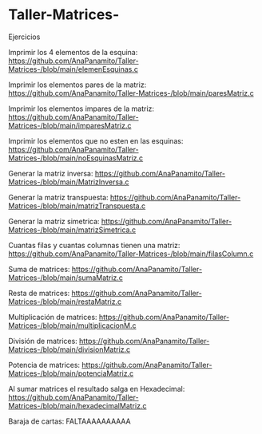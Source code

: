 # Taller-Matrices-

Ejercicios

Imprimir los 4 elementos de la esquina: https://github.com/AnaPanamito/Taller-Matrices-/blob/main/elemenEsquinas.c 

Imprimir los elementos pares de la matriz: https://github.com/AnaPanamito/Taller-Matrices-/blob/main/paresMatriz.c

Imprimir los elementos impares de la matriz: https://github.com/AnaPanamito/Taller-Matrices-/blob/main/imparesMatriz.c

Imprimir los elementos que no esten en las esquinas: https://github.com/AnaPanamito/Taller-Matrices-/blob/main/noEsquinasMatriz.c 

Generar la matriz inversa: https://github.com/AnaPanamito/Taller-Matrices-/blob/main/MatrizInversa.c

Generar la matriz transpuesta: https://github.com/AnaPanamito/Taller-Matrices-/blob/main/matrizTranspuesta.c

Generar la matriz simetrica: https://github.com/AnaPanamito/Taller-Matrices-/blob/main/matrizSimetrica.c

Cuantas filas y cuantas columnas tienen una matriz: https://github.com/AnaPanamito/Taller-Matrices-/blob/main/filasColumn.c

Suma de matrices: https://github.com/AnaPanamito/Taller-Matrices-/blob/main/sumaMatriz.c

Resta de matrices: https://github.com/AnaPanamito/Taller-Matrices-/blob/main/restaMatriz.c

Multiplicación de matrices: https://github.com/AnaPanamito/Taller-Matrices-/blob/main/multiplicacionM.c

División de matrices: https://github.com/AnaPanamito/Taller-Matrices-/blob/main/divisionMatriz.c

Potencia de matrices: https://github.com/AnaPanamito/Taller-Matrices-/blob/main/potenciaMatriz.c

Al sumar matrices el resultado salga en Hexadecimal: https://github.com/AnaPanamito/Taller-Matrices-/blob/main/hexadecimalMatriz.c

Baraja de cartas: FALTAAAAAAAAAA
